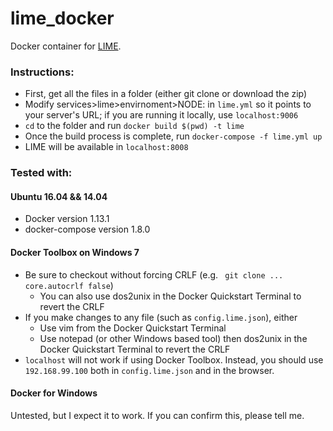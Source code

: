 # lime_docker
Docker container for [LIME](https://github.com/cirsfid-unibo/lime).

### Instructions: 
* First, get all the files in a folder (either git clone or download the zip)
* Modify services>lime>envirnoment>NODE: in `lime.yml` so it points to your server's URL; if you are running it locally, use `localhost:9006` 
* `cd` to the folder and run `docker build $(pwd) -t lime`
* Once the build process is complete, run `docker-compose -f lime.yml up`
* LIME will be available in `localhost:8008` 

### Tested with:
#### Ubuntu 16.04 && 14.04
* Docker version 1.13.1
* docker-compose version 1.8.0

#### Docker Toolbox on Windows 7
* Be sure to checkout without forcing CRLF (e.g. ` git clone ... core.autocrlf false`)
  * You can also use dos2unix in the Docker Quickstart Terminal to revert the CRLF 
* If you make changes to any file (such as `config.lime.json`), either
  * Use vim from the Docker Quickstart Terminal
  * Use notepad (or other Windows based tool) then dos2unix in the Docker Quickstart Terminal to revert the CRLF
* `localhost` will not work if using Docker Toolbox. Instead, you should use `192.168.99.100` both in `config.lime.json` and in the browser.

#### Docker for Windows
Untested, but I expect it to work. If you can confirm this, please tell me.
